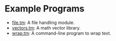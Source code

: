 # Example Programs

- [file.tm](file.tm): A file handling module.
- [vectors.tm](vectors.tm): A math vector library.
- [wrap.tm](wrap.tm): A command-line program to wrap text.
